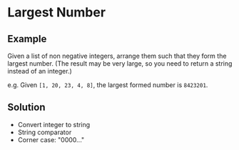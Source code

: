 # Largest Number
## Example
Given a list of non negative integers, arrange them such that they form the largest number. (The result may be very large, so you need to return a string instead of an integer.)

e.g. 
Given `[1, 20, 23, 4, 8]`, the largest formed number is `8423201`.

## Solution
- Convert integer to string
- String comparator
- Corner case: "0000..."
